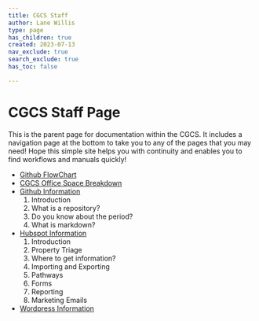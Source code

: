```yaml
---
title: CGCS Staff
author: Lane Willis
type: page
has_children: true
created: 2023-07-13
nav_exclude: true
search_exclude: true
has_toc: false

---
```


# CGCS Staff Page

This is the parent page for documentation within the CGCS. It includes a navigation page at the bottom to take you to any of the pages that you may need! Hope this simple site helps you with continuity and enables you to find workflows and manuals quickly!

* [Github FlowChart](https://keelancook.com/missions-center/cgcs-staff-information/github-flowchart.html)
* [CGCS Office Space Breakdown](https://keelancook.com/missions-center/cgcs-staff-information/CGCS-space-breakdown.html)
* [Github Information](https://keelancook.com/missions-center/cgcs-staff-information/Github/GitHub.html)
  1. Introduction
  2. What is a repository?
  3. Do you know about the period?
  4. What is markdown?
* [Hubspot Information](https://keelancook.com/missions-center/cgcs-staff-information/Hubspot/Hubspot.html)
  1. Introduction
  2. Property Triage
  3. Where to get information?
  4. Importing and Exporting
  5. Pathways
  6. Forms
  7. Reporting
  8. Marketing Emails
* [Wordpress Information](https://keelancook.com/missions-center/cgcs-staff-information/Wordpress/Wordpress.html)